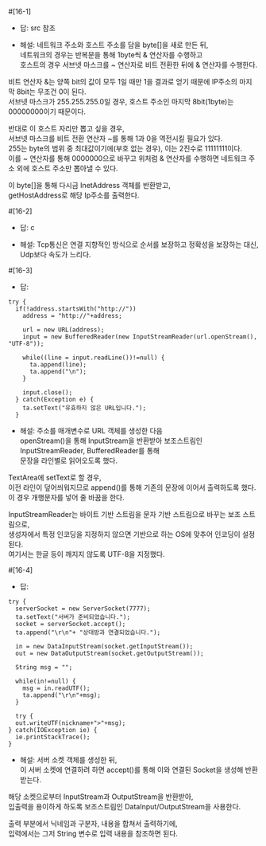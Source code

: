 #[16-1]
- 답: src 참조

- 해설: 네트워크 주소와 호스트 주소를 담을 byte[]을 새로 만든 뒤,<br>
네트워크의 경우는 반복문을 통해 1byte씩 & 연산자를 수행하고<br>
호스트의 경우 서브넷 마스크를 ~ 연산자로 비트 전환한 뒤에 & 연산자를 수행한다.

비트 연산자 &는 양쪽 bit의 값이 모두 1일 때만 1을 결과로 얻기 때문에 IP주소의 마지막 8bit는 무조건 0이 된다.<br>
서브넷 마스크가 255.255.255.0일 경우, 호스트 주소인 마지막 8bit(1byte)는 00000000이기 때문이다.

반대로 이 호스트 자리만 뽑고 싶을 경우,<br>
서브넷 마스크를 비트 전환 연산자 ~를 통해 1과 0을 역전시킬 필요가 있다.<br>
255는 byte의 범위 중 최대값이기에(부호 없는 경우), 이는 2진수로 11111111이다.<br>
이를 ~ 연산자를 통해 0000000으로 바꾸고 위처럼 & 연산자를 수행하면 네트워크 주소 외에 호스트 주소만 뽑아낼 수 있다.

이 byte[]을 통해 다시금 InetAddress 객체를 반환받고,<br>
getHostAddress로 해당 Ip주소를 출력한다.

#[16-2]
- 답: c

- 해설: Tcp통신은 연결 지향적인 방식으로 순서를 보장하고 정확성을 보장하는 대신,<br>
Udp보다 속도가 느리다.

#[16-3]
- 답:

```
try {
  if(!address.startsWith("http://"))
    address = "http://"+address;

    url = new URL(address);
    input = new BufferedReader(new InputStreamReader(url.openStream(), "UTF-8"));

    while((line = input.readLine())!=null) {
      ta.append(line);
      ta.append("\n");
    }

    input.close();
  } catch(Exception e) {
    ta.setText("유효하지 않은 URL입니다.");
  }
```

- 해설: 주소를 매개변수로 URL 객체를 생성한 다음<br>
openStream()을 통해 InputStream을 반환받아 보조스트림인 InputStreamReader, BufferedReader를 통해<br>
문장을 라인별로 읽어오도록 했다.

TextArea에 setText로 할 경우,<br>
이전 라인이 덮어씌워지므로 append()를 통해 기존의 문장에 이어서 출력하도록 했다.<br>
이 경우 개행문자를 넣어 줄 바꿈을 한다.

InputStreamReader는 바이트 기반 스트림을 문자 기반 스트림으로 바꾸는 보조 스트림으로,<br>
생성자에서 특정 인코딩을 지정하지 않으면 기반으로 하는 OS에 맞추어 인코딩이 설정된다.<br>
여기서는 한글 등이 깨지지 않도록 UTF-8을 지정했다.

#[16-4]
- 답:

```
try {
  serverSocket = new ServerSocket(7777);
  ta.setText("서버가 준비되었습니다.");
  socket = serverSocket.accept();
  ta.append("\r\n"+ "상대방과 연결되었습니다.");

  in = new DataInputStream(socket.getInputStream());
  out = new DataOutputStream(socket.getOutputStream());

  String msg = "";

  while(in!=null) {
    msg = in.readUTF();
    ta.append("\r\n"+msg);
  }

  try {
  out.writeUTF(nickname+">"+msg);
} catch(IOException ie) {
  ie.printStackTrace();
}
```

- 해설: 서버 소켓 객체를 생성한 뒤,<br>
이 서버 소켓에 연결하려 하면 accept()를 통해 이와 연결된 Socket을 생성해 반환받는다.

해당 소켓으로부터 InputStream과 OutputStream을 반환받아,<br>
입출력을 용이하게 하도록 보조스트림인 DataInput/OutputStream을 사용한다.

출력 부분에서 닉네임과 구분자, 내용을 합쳐서 출력하기에,<br>
입력에서는 그저 String 변수로 입력 내용을 참조하면 된다.
